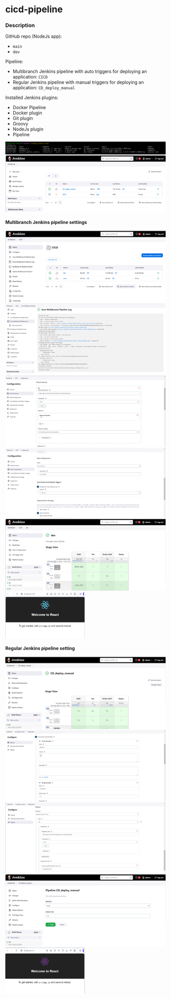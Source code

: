# cicd-pipeline

### Description
GitHub repo (NodeJs app):
- `main`
- `dev`

Pipeline:
- Multibranch Jenkins pipeline with auto triggers for deploying an application: `CICD`
- Regular Jenkins pipeline with manual triggers for deploying an application: `CD_deploy_manual`

Installed Jenkins plugins: 
- Docker Pipeline
- Docker plugin
- Git plugin
- Groovy
- NodeJs plugin
- Pipeline

![Web screenshot](readme-assets/docker-1.png)
![Web screenshot](readme-assets/jenkins-1.png)

#### Multibranch Jenkins pipeline settings
![Pipeline screenshot](readme-assets/cd-1.png)
![Pipeline screenshot](readme-assets/cd-2.png)
![Pipeline screenshot](readme-assets/cd-3.png)
![Pipeline screenshot](readme-assets/cd-4.png)
![Pipeline screenshot](readme-assets/cd-5.png)
[<img src="readme-assets/web-1.png" width="250" />](readme-assets/web-1.png.png)

#### Regular Jenkins pipeline setting
![Pipeline screenshot](readme-assets/cd-deploy-manual-1.png)
![Pipeline screenshot](readme-assets/cd-deploy-manual-2.png)
![Pipeline screenshot](readme-assets/cd-deploy-manual-3.png)
![Pipeline screenshot](readme-assets/cd-deploy-manual-4.png)
[<img src="readme-assets/web-2.png" width="250" />](readme-assets/web-2.png.png)
